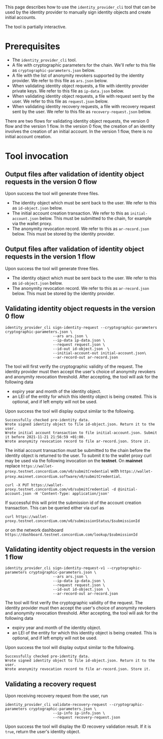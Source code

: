 This page describes how to use the `identity_provider_cli` tool that can be used by the identity provider to manually sign identity objects and create initial accounts.

The tool is partially interactive.

# Prerequisites

- The `identity_provider_cli` tool.
- A file with cryptographic parameters for the chain. We'll refer to this file as `cryptographic-parameters.json` below.
- A file with the list of anonymity revokers supported by the identity provider. We refer to this file as `ars.json` below.
- When validating identity object requests, a file with identity provider private keys. We refer to this file as `ip-data.json` below.
- When validating identity object requests, a file with request sent by the user. We refer to this file as `request.json` below.
- When validating identity recovery requests, a file with recovery request sent by the user. We refer to this file as `recovery-request.json` below.

There are two flows for validating identity object requests, the version 0 flow and the version 1 flow. In the version 0 flow, the creation of an identity involves the creation of an initial account. In the version 1 flow, there is no initial account creation.
# Tool invocation


## Output files after validation of identity object requests in the version 0 flow

Upon success the tool will generate three files.

- The identity object which must be sent back to the user. We refer to this as `id-object.json` below.
- The initial account creation transaction. We refer to this as `initial-account.json` below. This must be submitted to the chain, for example via the wallet proxy.
- The anonymity revocation record. We refer to this as `ar-record.json` below. This must be stored by the identity provider.

## Output files after validation of identity object requests in the version 1 flow

Upon success the tool will generate three files.

- The identity object which must be sent back to the user. We refer to this as `id-object.json` below.
- The anonymity revocation record. We refer to this as `ar-record.json` below. This must be stored by the identity provider.

## Validating identity object requests in the version 0 flow
```console
identity_provider_cli sign-identity-request --cryptographic-parameters cryptographic-parameters.json \
                      --ars ars.json \
                      --ip-data ip-data.json \
                      --request request.json \
                      --id-out id-object.json  \
                      --initial-account-out initial-account.json\
                      --ar-record-out ar-record.json
```

The tool will first verify the cryptographic validity of the request. The identity provider must then accept the user's choice of anonymity revokers and anonymity revocation  threshold. After accepting, the tool will ask for the following data
- expiry year and month of the identity object.
- an LEI of the entity for which this identity object is being created. This is optional, and if left empty will not be used.

Upon success the tool will display output similar to the following.
```
Successfully checked pre-identity data.
Wrote signed identity object to file id-object.json. Return it to the user.
Wrote initial account transaction to file initial-account.json. Submit it before 2021-11-21 21:56:59 +01:00.
Wrote anonymity revocation record to file ar-record.json. Store it.
```

The initial account transaction must be submitted to the chain before the identity object is returned to the user.
To submit it to the wallet proxy curl may be used via the following invocation on the **testnet**. On **mainnet** replace
`https://wallet-proxy.testnet.concordium.com/v0/submitCredential` with `https://wallet-proxy.mainnet.concordium.software/v0/submitCredential`.

```console
curl -X PUT https://wallet-proxy.testnet.concordium.com/v0/submitCredential -d @initial-account.json -H 'Content-Type: application/json'
```
If successful this will print the submission id of the account creation transaction.
This can be queried either via curl as
```console
curl https://wallet-proxy.testnet.concordium.com/v0/submissionStatus/$submissionId
```
or on the network dashboard
`https://dashboard.testnet.concordium.com/lookup/$submissionId`


## Validating identity object requests in the version 1 flow
```console
identity_provider_cli sign-identity-request-v1 --cryptographic-parameters cryptographic-parameters.json \
                      --ars ars.json \
                      --ip-data ip-data.json \
                      --request request.json \
                      --id-out id-object.json  \
                      --ar-record-out ar-record.json
```

The tool will first verify the cryptographic validity of the request. The identity provider must then accept the user's choice of anonymity revokers and anonymity revocation  threshold. After accepting, the tool will ask for the following data
- expiry year and month of the identity object.
- an LEI of the entity for which this identity object is being created. This is optional, and if left empty will not be used.

Upon success the tool will display output similar to the following.
```
Successfully checked pre-identity data.
Wrote signed identity object to file id-object.json. Return it to the user.
Wrote anonymity revocation record to file ar-record.json. Store it.
```

## Validating a recovery request
Upon receiving recovery request from the user, run
```console
identity_provider_cli validate-recovery-request --cryptographic-parameters cryptographic-parameters.json \
                      --ip-info ip-info.json \
                      --request recovery-request.json
```

Upon success the tool will display the ID recovery validation result. If it is `true`, return the user's identity object.
